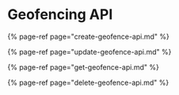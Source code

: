 # Geofencing API

{% page-ref page="create-geofence-api.md" %}

{% page-ref page="update-geofence-api.md" %}

{% page-ref page="get-geofence-api.md" %}

{% page-ref page="delete-geofence-api.md" %}



